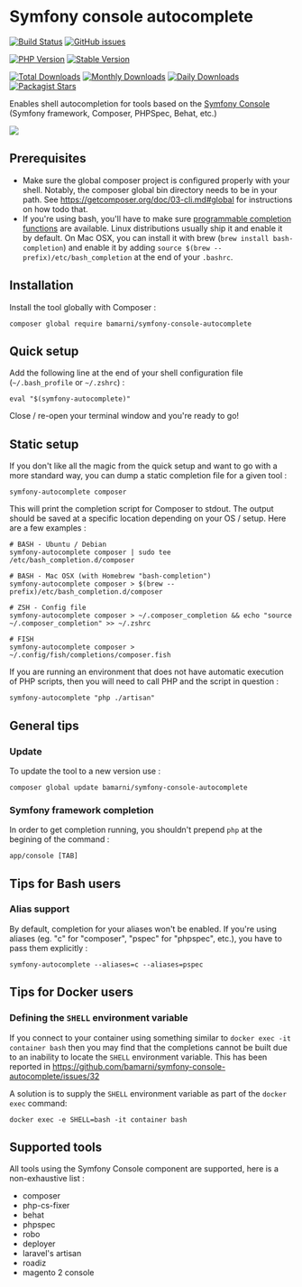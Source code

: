 # Symfony console autocomplete

[![Build Status](https://img.shields.io/travis/bamarni/symfony-console-autocomplete.svg?style=for-the-badge&logo=travis)](https://travis-ci.org/bamarni/symfony-console-autocomplete)
[![GitHub issues](https://img.shields.io/github/issues/bamarni/symfony-console-autocomplete.svg?style=for-the-badge&logo=github)](https://github.com/bamarni/symfony-console-autocomplete/issues)

[![PHP Version](https://img.shields.io/packagist/php-v/bamarni/symfony-console-autocomplete.svg?style=for-the-badge)](https://github.com/bamarni/symfony-console-autocomplete)
[![Stable Version](https://img.shields.io/packagist/v/bamarni/symfony-console-autocomplete.svg?style=for-the-badge&label=Latest)](https://packagist.org/packages/bamarni/symfony-console-autocomplete)

[![Total Downloads](https://img.shields.io/packagist/dt/bamarni/symfony-console-autocomplete.svg?style=for-the-badge&label=Total+downloads)](https://packagist.org/packages/bamarni/symfony-console-autocomplete)
[![Monthly Downloads](https://img.shields.io/packagist/dm/bamarni/symfony-console-autocomplete.svg?style=for-the-badge&label=Monthly+downloads)](https://packagist.org/packages/bamarni/symfony-console-autocomplete)
[![Daily Downloads](https://img.shields.io/packagist/dd/bamarni/symfony-console-autocomplete.svg?style=for-the-badge&label=Daily+downloads)](https://packagist.org/packages/bamarni/symfony-console-autocomplete)
[![Packagist Stars](https://img.shields.io/packagist/stars/bamarni/symfony-console-autocomplete?style=for-the-badge)](https://github.com/bamarni/symfony-console-autocomplete)

Enables shell autocompletion for tools based on the
[Symfony Console](http://symfony.com/doc/master/components/console/introduction.html)
(Symfony framework, Composer, PHPSpec, Behat, etc.)

<img src="https://cloud.githubusercontent.com/assets/1205386/12221229/ecbda408-b791-11e5-8b2f-524763250a53.png" />

## Prerequisites

* Make sure the global composer project is configured properly with your shell.
Notably, the composer global bin directory needs to be in your path.
See https://getcomposer.org/doc/03-cli.md#global for instructions on how todo that.
* If you're using bash, you'll have to make sure [programmable completion functions](https://github.com/scop/bash-completion) are available. Linux distributions usually ship it and enable it by default. On Mac OSX, you can install it with brew (`brew install bash-completion`) and enable it by adding `source $(brew --prefix)/etc/bash_completion` at the end of your `.bashrc`.

## Installation

Install the tool globally with Composer :

    composer global require bamarni/symfony-console-autocomplete

## Quick setup

Add the following line at the end of your shell configuration file (`~/.bash_profile` or `~/.zshrc`) :

    eval "$(symfony-autocomplete)"

Close / re-open your terminal window and you're ready to go!

## Static setup

If you don't like all the magic from the quick setup and want to go with a more standard way,
you can dump a static completion file for a given tool :

    symfony-autocomplete composer

This will print the completion script for Composer to stdout. The output should be saved
at a specific location depending on your OS / setup. Here are a few examples :

    # BASH - Ubuntu / Debian
    symfony-autocomplete composer | sudo tee /etc/bash_completion.d/composer

    # BASH - Mac OSX (with Homebrew "bash-completion")
    symfony-autocomplete composer > $(brew --prefix)/etc/bash_completion.d/composer

    # ZSH - Config file
    symfony-autocomplete composer > ~/.composer_completion && echo "source ~/.composer_completion" >> ~/.zshrc

    # FISH
    symfony-autocomplete composer > ~/.config/fish/completions/composer.fish

If you are running an environment that does not have automatic execution of PHP scripts, then you will need to
call PHP and the script in question :

    symfony-autocomplete "php ./artisan"

## General tips

### Update

To update the tool to a new version use :

    composer global update bamarni/symfony-console-autocomplete

### Symfony framework completion

In order to get completion running, you shouldn't prepend `php` at the begining of the command :

    app/console [TAB]

## Tips for Bash users

### Alias support

By default, completion for your aliases won't be enabled. If you're using aliases
(eg. "c" for "composer", "pspec" for "phpspec", etc.), you have to pass them explicitly :

    symfony-autocomplete --aliases=c --aliases=pspec

## Tips for Docker users

### Defining the `SHELL` environment variable

If you connect to your container using something similar to `docker exec -it container bash` then
you may find that the completions cannot be built due to an inability to locate the `SHELL`
environment variable. This has been reported in https://github.com/bamarni/symfony-console-autocomplete/issues/32

A solution is to supply the `SHELL` environment variable as part of the `docker exec` command:

    docker exec -e SHELL=bash -it container bash

## Supported tools

All tools using the Symfony Console component are supported,
here is a non-exhaustive list :

* composer
* php-cs-fixer
* behat
* phpspec
* robo
* deployer
* laravel's artisan
* roadiz
* magento 2 console
